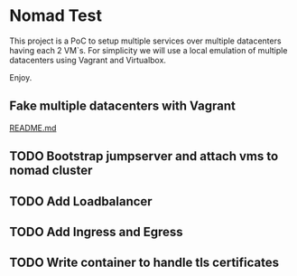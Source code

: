 # Nomad Test 

This project is a PoC to setup multiple services over multiple datacenters having each 2 VM`s.
For simplicity we will use a local emulation of multiple datacenters using Vagrant and Virtualbox.

Enjoy.

## Fake multiple datacenters with Vagrant

[README.md](test_infrastructure/Vagrantfile)

## TODO Bootstrap jumpserver and attach vms to nomad cluster

## TODO Add Loadbalancer

## TODO Add Ingress and Egress

## TODO Write container to handle tls certificates
